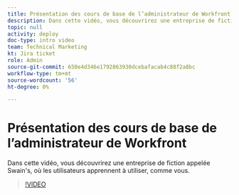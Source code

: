 ```yaml
---
title: Présentation des cours de base de l’administrateur de Workfront
description: Dans cette vidéo, vous découvrirez une entreprise de fiction appelée Swain's, où les utilisateurs apprennent à utiliser, comme vous.
topic: null
activity: deploy
doc-type: intro video
team: Technical Marketing
kt: Jira ticket
role: Admin
source-git-commit: 650e4d346e1792863930dcebafacab4c88f2a8bc
workflow-type: tm+mt
source-wordcount: '56'
ht-degree: 0%

---
```


# Présentation des cours de base de l’administrateur de Workfront

Dans cette vidéo, vous découvrirez une entreprise de fiction appelée Swain&#39;s, où les utilisateurs apprennent à utiliser, comme vous.

>[!VIDEO](https://video.tv.adobe.com/v/335064/?quality=12&learn=on)
